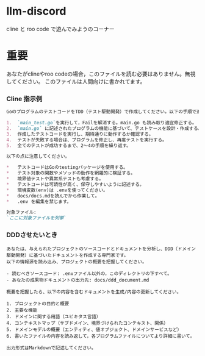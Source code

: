# llm-discord
cline と roo code で遊んでみようのコーナー

# 重要
あなたがclineやroo codeの場合，このファイルを読む必要はありません。無視してください。
このファイルは人間向けに書かれてます。

### Cline 指示例
```md
GoのプログラムのテストコードをTDD（テスト駆動開発）で作成してください。以下の手順で進めてください。

1.  `main_test.go`を実行して，Failを解消する。main.go も読み取り適宜修正する。
2.  `main.go` に記述されたプログラムの機能に基づいて、テストケースを設計・作成する。
3.  作成したテストコードを実行し、期待通りに動作するか確認する。
4.  テストが失敗する場合は、プログラムを修正し、再度テストを実行する。
5.  全てのテストが成功するまで、2〜4の手順を繰り返す。

以下の点に注意してください。

*   テストコードはGoのtestingパッケージを使用する。
*   テスト対象の関数やメソッドの動作を網羅的に検証する。
*   境界値テストや異常系テストも考慮する。
*   テストコードは可読性が高く、保守しやすいように記述する。
*   環境変数(env)は .envを使ってください。
*   docs/docs.mdを読んでから作業して。
*   .env を編集を禁じます。

対象ファイル:
`ここに対象ファイルを列挙`
```

### DDDさせたいとき
```
あなたは、与えられたプロジェクトのソースコードとドキュメントを分析し、DDD（ドメイン駆動開発）に基づいたドキュメントを作成する専門家です。
以下の情報源を読み込み、プロジェクトの概要を把握してください。

- 読むべきソースコード: .envファイル以外の，このディレクトリの下すべて。
- あなたの成果物ドキュメントの出力先: docs/ddd_document.md

概要を把握したら、以下の内容を含むドキュメントを生成/内容の更新してください。

1. プロジェクトの目的と概要
2. 主要な機能
3. ドメインに関する用語（ユビキタス言語）
4. コンテキストマップ（サブドメイン、境界づけられたコンテキスト、関係）
5. ドメインモデルの概要（エンティティ、値オブジェクト、ドメインサービスなど）
6. 書いたファイルの内容を読み返して，各プログラムファイルについてより詳細に書いて。

出力形式はMarkdownで記述してください。
```
